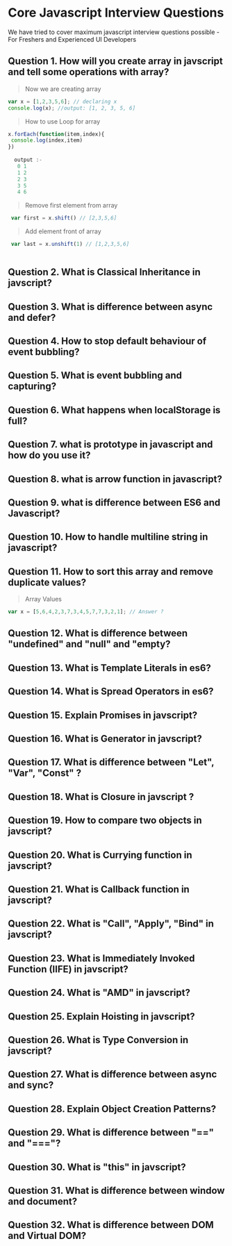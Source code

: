 # Core Javascript Interview Questions
 
  We have tried to cover maximum javascript interview questions possible - For Freshers and Experienced UI Developers

## Question 1. How will you create array in javscript and tell some operations with array?

> Now we are creating array

```javascript
var x = [1,2,3,5,6]; // declaring x
console.log(x); //output: [1, 2, 3, 5, 6]
```
> How to use Loop for array

```javascript
x.forEach(function(item,index){
 console.log(index,item) 
})  
 
  output :- 
   0 1 
   1 2
   2 3
   3 5
   4 6

```
> Remove first element from array

```javascript
 var first = x.shift() // [2,3,5,6]

```
> Add element front of array

```javascript
 var last = x.unshift(1) // [1,2,3,5,6]
 
```
> 

## Question 2. What is Classical Inheritance in javscript?

## Question 3. What is difference between async and defer?

## Question 4. How to stop default behaviour of event bubbling?

## Question 5. What is event bubbling and capturing?

## Question 6. What happens when localStorage is full?

## Question 7. what is prototype in javascript and how do you use it?

## Question 8. what is arrow function in javascript?

## Question 9. what is difference between ES6 and Javascript?

## Question 10. How to handle multiline string in javascript?

## Question 11. How to sort this array and remove duplicate values?

> Array Values

```javascript
var x = [5,6,4,2,3,7,3,4,5,7,7,3,2,1]; // Answer ?

```

## Question 12. What is difference between "undefined" and "null" and "empty?

## Question 13. What is Template Literals in es6?

## Question 14. What is Spread Operators in es6?

## Question 15. Explain Promises in javscript?

## Question 16. What is Generator in javscript?

## Question 17. What is difference between "Let", "Var", "Const" ?

## Question 18. What is Closure in javscript ?

## Question 19. How to compare two objects in javscript?

## Question 20. What is Currying function in javscript?

## Question 21. What is Callback function in javscript?

## Question 22. What is "Call", "Apply", "Bind" in javscript?

## Question 23. What is Immediately Invoked Function (IIFE) in javscript?

## Question 24. What is "AMD" in javscript?

## Question 25. Explain Hoisting in javscript?

## Question 26. What is Type Conversion in javscript?

## Question 27. What is difference between async and sync?

## Question 28. Explain Object Creation Patterns?

## Question 29. What is difference between "==" and "==="?

## Question 30. What is "this" in javscript?

## Question 31. What is difference between window and document?

## Question 32. What is difference between DOM and Virtual DOM?

